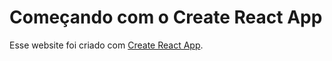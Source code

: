 # Começando com o Create React App

Esse website foi criado com [Create React App](https://github.com/facebook/create-react-app).